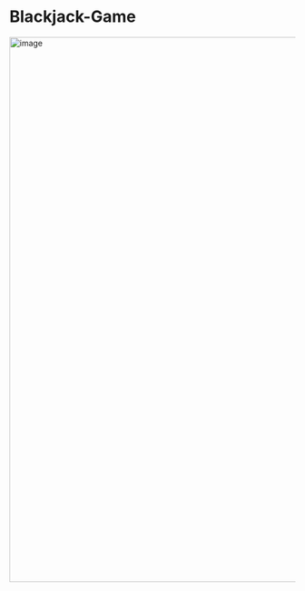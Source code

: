 # Blackjack-Game

<img width="959" alt="image" src="https://user-images.githubusercontent.com/69317200/153977648-e51a3a8e-0ec3-4240-baff-25a5cdab0402.png">
